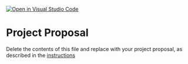 [![Open in Visual Studio Code](https://classroom.github.com/assets/open-in-vscode-c66648af7eb3fe8bc4f294546bfd86ef473780cde1dea487d3c4ff354943c9ae.svg)](https://classroom.github.com/online_ide?assignment_repo_id=8407675&assignment_repo_type=AssignmentRepo)
# Project Proposal
Delete the contents of this file and replace with your project proposal, as described in the [instructions](./instructions.md)